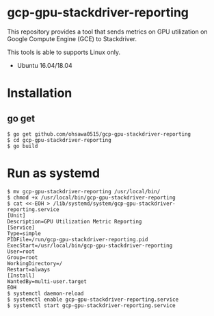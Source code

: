 # gcp-gpu-stackdriver-reporting

This repository provides a tool that sends metrics on GPU utilization on Google Compute Engine (GCE) to Stackdriver.  

This tools is able to supports Linux only.
- Ubuntu 16.04/18.04


# Installation

## go get

```console
$ go get github.com/ohsawa0515/gcp-gpu-stackdriver-reporting
$ cd gcp-gpu-stackdriver-reporting
$ go build
```

# Run as systemd

```console
$ mv gcp-gpu-stackdriver-reporting /usr/local/bin/
$ chmod +x /usr/local/bin/gcp-gpu-stackdriver-reporting
$ cat <<-EOH > /lib/systemd/system/gcp-gpu-stackdriver-reporting.service
[Unit]
Description=GPU Utilization Metric Reporting
[Service]
Type=simple
PIDFile=/run/gcp-gpu-stackdriver-reporting.pid
ExecStart=/usr/local/bin/gcp-gpu-stackdriver-reporting
User=root
Group=root
WorkingDirectory=/
Restart=always
[Install]
WantedBy=multi-user.target
EOH
$ systemctl daemon-reload
$ systemctl enable gcp-gpu-stackdriver-reporting.service
$ systemctl start gcp-gpu-stackdriver-reporting.service
```